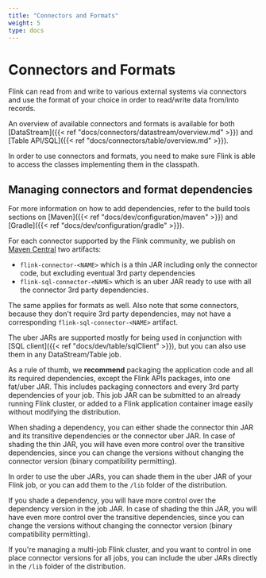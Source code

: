 ```yaml
---
title: "Connectors and Formats"
weight: 5
type: docs
---
```

<!--
Licensed to the Apache Software Foundation (ASF) under one
or more contributor license agreements.  See the NOTICE file
distributed with this work for additional information
regarding copyright ownership.  The ASF licenses this file
to you under the Apache License, Version 2.0 (the
"License"); you may not use this file except in compliance
with the License.  You may obtain a copy of the License at

  http://www.apache.org/licenses/LICENSE-2.0

Unless required by applicable law or agreed to in writing,
software distributed under the License is distributed on an
"AS IS" BASIS, WITHOUT WARRANTIES OR CONDITIONS OF ANY
KIND, either express or implied.  See the License for the
specific language governing permissions and limitations
under the License.
-->

# Connectors and Formats

Flink can read from and write to various external systems via connectors and use the format of your choice 
in order to read/write data from/into records. 

An overview of available connectors and formats is available for both 
[DataStream]({{< ref "docs/connectors/datastream/overview.md" >}}) and 
[Table API/SQL]({{< ref "docs/connectors/table/overview.md" >}}).

In order to use connectors and formats, you need to make sure Flink is able to access the classes implementing them in the classpath.

## Managing connectors and format dependencies

For more information on how to add dependencies, refer to the build tools sections on [Maven]({{< ref "docs/dev/configuration/maven" >}})
and [Gradle]({{< ref "docs/dev/configuration/gradle" >}}).

For each connector supported by the Flink community, we publish on [Maven Central](https://search.maven.org) two artifacts:

* `flink-connector-<NAME>` which is a thin JAR including only the connector code, but excluding eventual 3rd party dependencies
* `flink-sql-connector-<NAME>` which is an uber JAR ready to use with all the connector 3rd party dependencies.

The same applies for formats as well. Also note that some connectors, because they don't require 3rd party dependencies, 
may not have a corresponding `flink-sql-connector-<NAME>` artifact.

The uber JARs are supported mostly for being used in conjunction with [SQL client]({{< ref "docs/dev/table/sqlClient" >}}),
but you can also use them in any DataStream/Table job.

As a rule of thumb, we **recommend** packaging the application code and all its required dependencies, 
except the Flink APIs packages, into one fat/uber JAR. 
This includes packaging connectors and every 3rd party dependencies of your job.
This job JAR can be submitted to an already running Flink cluster, or added to a Flink application 
container image easily without modifying the distribution.

When shading a dependency, you can either shade the connector thin JAR and its transitive dependencies or the connector uber JAR.
In case of shading the thin JAR, you will have even more control over the transitive dependencies,
since you can change the versions without changing the connector version (binary compatibility permitting).

In order to use the uber JARs, you can shade them in the uber JAR of your Flink job, 
or you can add them to the `/lib` folder of the distribution.

If you shade a dependency, you will have more control over the dependency version in the job JAR. 
In case of shading the thin JAR, you will have even more control over the transitive dependencies, 
since you can change the versions without changing the connector version (binary compatibility permitting).

If you're managing a multi-job Flink cluster, and you want to control in one place connector versions for all jobs, you
can include the uber JARs directly in the `/lib` folder of the distribution.
